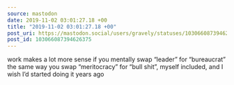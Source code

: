 ```yaml
---
source: mastodon
date: 2019-11-02 03:01:27.18 +00
title: "2019-11-02 03:01:27.18 +00"
post_uri: https://mastodon.social/users/gravely/statuses/103066087394626375
post_id: 103066087394626375
---
```

work makes a lot more sense if you mentally swap “leader” for “bureaucrat” the same way you swap “meritocracy” for “bull shit”, myself included, and I wish I’d started doing it years ago


